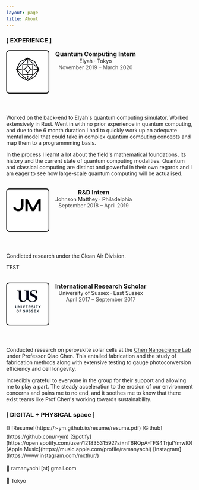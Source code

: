 ```yaml
---
layout: page
title: About
---
```

<style>

.job-list {
        list-style: none;
        padding-left: 0;
      }

.job-list li:not(:first-child) {
        margin-top: 2rem;
      }

.job-header {
        display: flex;
      }

.job-logo-container {
        height: 5rem;
        width: 5rem;
        /* margin-top: 0.275rem; align optically with job title */
        margin-right: 1rem;
        border: 2px solid;
        padding: 1rem;
        border-radius: 8px;
        border-color: black;
        background-color: #fff;
      }

.job-logo {
        /* display: block; */
        width: 100%;
        object-fit: cover;
      }
.job-title {
        margin: 0;
      }

.job-period {
        font-size: 0.875rem;
        opacity: 0.8;
}
</style>
<h3>[ EXPERIENCE ]</h3>
 <ul class="job-list">
            <li>
              <header class="job-header">
                <picture class="job-logo-container">
                  <img src="/images/work/elyah.png" class="job-logo" alt="Elyah" />
                </picture>
                <div>
                  <h3 class="job-title">Quantum Computing Intern</h3>
                  <div>Elyah · Tokyo</div>
                  <div class="job-period">November 2019 – March 2020</div>
                </div>
              </header>
              <div>
                <p>
                Worked on the back-end to Elyah's quantum computing simulator. Worked extensively in Rust. Went in with no prior experience in quantum computing, and due to the 6 month duration I had to quickly work up an adequate mental model that could take in complex quantum computing concepts and map them to a programmming basis.
                </p>
                <p>
                In the process I learnt a lot about the field's mathematical foundations, its history and the current state of quantum computing modalities. Quantum and classical computing are distinct and powerful in their own regards and I am eager to see how large-scale quantum computing will be actualised.
                </p>
              </div>
            </li>
            <li>
              <header class="job-header">
                <picture class="job-logo-container">
                  <img src="/images/work/jm.png" class="job-logo" alt="JM" />
                </picture>
                <div>
                  <h3 class="job-title">R&D Intern</h3>
                  <div>Johnson Matthey · Philadelphia</div>
                  <div class="job-period">September 2018 – April 2019</div>
                </div>
              </header>
              <div>
                <p>
                 Condicted research under the Clean Air Division. 
                </p>
                <p>
                  TEST
                </p>
              </div>
            </li>
            <li>
              <header class="job-header">
                <picture class="job-logo-container">
                  <img src="/images/work/uofs.png" class="job-logo" alt="Sussex" />
                </picture>
                <div>
                  <h3 class="job-title">International Research Scholar</h3>
                  <div>University of Sussex · East Sussex</div>
                  <div class="job-period">April 2017 – September 2017</div>
                </div>
              </header>
              <div>
                <p>
                  Conducted research on perovskite solar cells at the <a href="http://users.sussex.ac.uk/~qc25/index.html" style="font-weight:normal">Chen Nanoscience Lab</a> under Professor Qiao Chen. This entailed fabrication and the study of fabrication methods along with extensive testing to gauge photoconversion efficiency and cell longevity.
                </p>
                <p>
                  Incredibly grateful to everyone in the group for their support and allowing me to play a part. The steady acceleration to the erosion of our environment concerns and pains me to no end, and it soothes me to know that there exist teams like Prof Chen's working towards sustainability.
                </p>
              </div>
            </li>
          </ul>
  



<h3>[ DIGITAL + PHYSICAL space ]</h3>
&#x26D3; [Resume](https://r-ym.github.io/resume/resume.pdf) [Github](https://github.com/r-ym) [Spotify](https://open.spotify.com/user/12183531592?si=nT6RQpA-TFS4TrjuIYmwlQ) [Apple Music](https://music.apple.com/profile/ramanyachi) [Instagram](https://www.instagram.com/mxthur/)
<br>
<br>
&#x1f48c;  ramanyachi [at] gmail.com
<br>
<br>
&#x1F4CD; Tokyo
